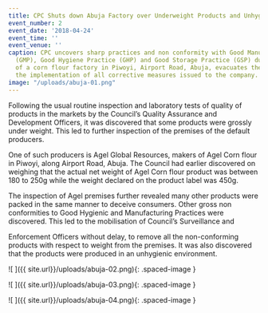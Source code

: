 ```yaml
---
title: CPC Shuts down Abuja Factory over Underweight Products and Unhygienic Environment
event_number: 2
event_date: '2018-04-24'
event_time: ''
event_venue: ''
caption: CPC uncovers sharp practices and non conformity with Good Manufacturing Practice
  (GMP), Good Hygiene Practice (GHP) and Good Storage Practice (GSP) during the inspection
  of a corn flour factory in Piwoyi, Airport Road, Abuja, evacuates the product pending
  the implementation of all corrective measures issued to the company.
image: "/uploads/abuja-01.png"
---
```


Following the usual routine inspection and laboratory tests of quality of products in the markets by the Council’s Quality Assurance and Development Officers, it was discovered that some products were grossly under weight. This led to further inspection of the premises of the default producers.

One of such producers is Agel Global Resources, makers of Agel Corn flour in Piwoyi, along Airport Road, Abuja. The Council had earlier discovered on weighing that the actual net weight of Agel Corn flour product was between 180 to 250g while the weight declared on the product label was 450g.

The inspection of Agel premises further revealed many other products were packed in the same manner to deceive consumers. Other gross non conformities to Good Hygienic and Manufacturing Practices were discovered. This led to the mobilisation of Council’s Surveillance and

Enforcement Officers without delay, to remove all the non-conforming products with respect to weight from the premises. It was also discovered that the products were produced in an unhygienic environment.


![ ]({{ site.url}}/uploads/abuja-02.png){: .spaced-image }

![ ]({{ site.url}}/uploads/abuja-03.png){: .spaced-image }

![ ]({{ site.url}}/uploads/abuja-04.png){: .spaced-image }